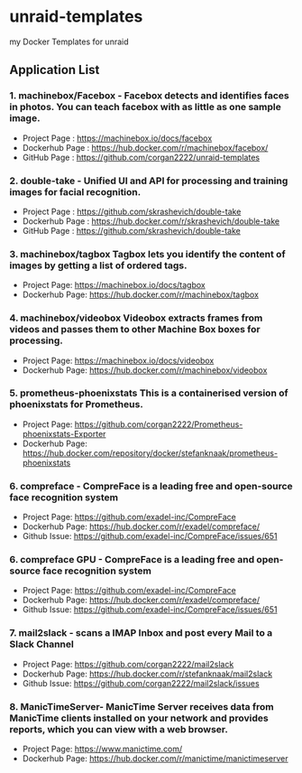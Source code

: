 # unraid-templates
my Docker Templates for unraid

## Application List
 
### 1. machinebox/Facebox - Facebox detects and identifies faces in photos. You can teach facebox with as little as one sample image.
- Project Page : https://machinebox.io/docs/facebox
- Dockerhub Page : https://hub.docker.com/r/machinebox/facebox/
- GitHub Page : https://github.com/corgan2222/unraid-templates

### 2. double-take - Unified UI and API for processing and training images for facial recognition.
- Project Page : https://github.com/skrashevich/double-take
- Dockerhub Page : https://hub.docker.com/r/skrashevich/double-take
- GitHub Page : https://github.com/skrashevich/double-take

### 3. machinebox/tagbox Tagbox lets you identify the content of images by getting a list of ordered tags.
- Project Page: https://machinebox.io/docs/tagbox
- Dockerhub Page: https://hub.docker.com/r/machinebox/tagbox

### 4. machinebox/videobox Videobox extracts frames from videos and passes them to other Machine Box boxes for processing.
- Project Page: https://machinebox.io/docs/videobox
- Dockerhub Page: https://hub.docker.com/r/machinebox/videobox 

### 5. prometheus-phoenixstats This is a containerised version of phoenixstats for Prometheus.
- Project Page: https://github.com/corgan2222/Prometheus-phoenixstats-Exporter
- Dockerhub Page: https://hub.docker.com/repository/docker/stefanknaak/prometheus-phoenixstats

### 6. compreface - CompreFace is a leading free and open-source face recognition system
- Project Page: https://github.com/exadel-inc/CompreFace
- Dockerhub Page: https://hub.docker.com/r/exadel/compreface/
- Github Issue: https://github.com/exadel-inc/CompreFace/issues/651

### 6. compreface GPU - CompreFace is a leading free and open-source face recognition system
- Project Page: https://github.com/exadel-inc/CompreFace
- Dockerhub Page: https://hub.docker.com/r/exadel/compreface/
- Github Issue: https://github.com/exadel-inc/CompreFace/issues/651

### 7. mail2slack - scans a IMAP Inbox and post every Mail to a Slack Channel
- Project Page: https://github.com/corgan2222/mail2slack
- Dockerhub Page: https://hub.docker.com/r/stefanknaak/mail2slack
- Github Issue: https://github.com/corgan2222/mail2slack/issues

### 8. ManicTimeServer-  ManicTime Server receives data from ManicTime clients installed on your network and provides reports, which you can view with a web browser.
- Project Page: https://www.manictime.com/
- Dockerhub Page: https://hub.docker.com/r/manictime/manictimeserver
